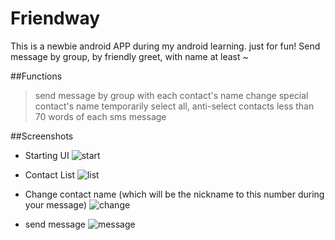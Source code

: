 Friendway
=========
This is a newbie android APP during my android learning. just for fun!
Send message by group, by friendly greet, with name at least ~
  
  
##Functions
>  send message by group with each contact's name
>  change special contact's name temporarily
>  select all, anti-select contacts
>  less than 70 words of each sms message

##Screenshots
* Starting UI
![start](https://github.com/Zuckonit/Friendway/tree/master/.screenshots/start,jpg)
  
* Contact List
![list](https://github.com/Zuckonit/Friendway/tree/master/.screenshots/list,jpg)

* Change contact name (which will be the nickname to this number during your message)
![change](https://github.com/Zuckonit/Friendway/tree/master/.screenshots/changename,jpg)

* send message
![message](https://github.com/Zuckonit/Friendway/tree/master/.screenshots/send,jpg)


